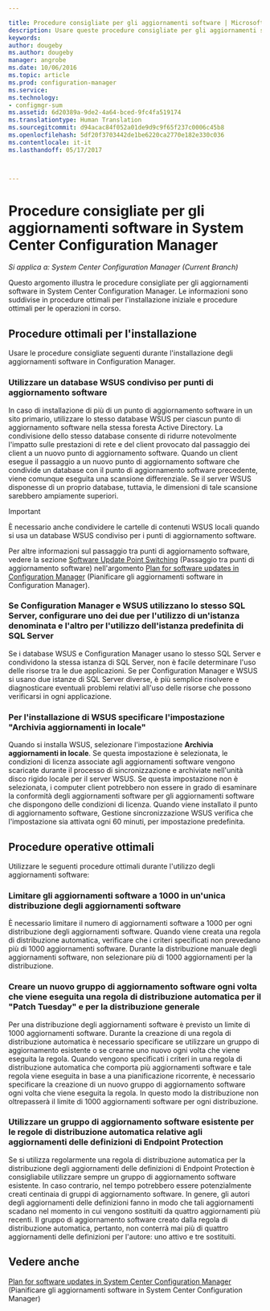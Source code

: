 ```yaml
---

title: Procedure consigliate per gli aggiornamenti software | Microsoft Docs
description: Usare queste procedure consigliate per gli aggiornamenti software in System Center Configuration Manager.
keywords: 
author: dougeby
ms.author: dougeby
manager: angrobe
ms.date: 10/06/2016
ms.topic: article
ms.prod: configuration-manager
ms.service: 
ms.technology:
- configmgr-sum
ms.assetid: 6d20389a-9de2-4a64-bced-9fc4fa519174
ms.translationtype: Human Translation
ms.sourcegitcommit: d94acac84f052a01de9d9c9f65f237c0006c45b8
ms.openlocfilehash: 5df20f3703442de1be6220ca2770e182e330c036
ms.contentlocale: it-it
ms.lasthandoff: 05/17/2017



---
```

# <a name="best-practices-for-software-updates-in-system-center-configuration-manager"></a>Procedure consigliate per gli aggiornamenti software in System Center Configuration Manager

*Si applica a: System Center Configuration Manager (Current Branch)*

Questo argomento illustra le procedure consigliate per gli aggiornamenti software in System Center Configuration Manager. Le informazioni sono suddivise in procedure ottimali per l'installazione iniziale e procedure ottimali per le operazioni in corso.  

## <a name="installation-best-practices"></a>Procedure ottimali per l'installazione  
 Usare le procedure consigliate seguenti durante l'installazione degli aggiornamenti software in Configuration Manager.  

### <a name="use-a-shared-wsus-database-for-software-update-points"></a>Utilizzare un database WSUS condiviso per punti di aggiornamento software  
 In caso di installazione di più di un punto di aggiornamento software in un sito primario, utilizzare lo stesso database WSUS per ciascun punto di aggiornamento software nella stessa foresta Active Directory. La condivisione dello stesso database consente di ridurre notevolmente l'impatto sulle prestazioni di rete e del client provocato dal passaggio dei client a un nuovo punto di aggiornamento software. Quando un client esegue il passaggio a un nuovo punto di aggiornamento software che condivide un database con il punto di aggiornamento software precedente, viene comunque eseguita una scansione differenziale. Se il server WSUS disponesse di un proprio database, tuttavia, le dimensioni di tale scansione sarebbero ampiamente superiori.  

> [!IMPORTANT]  
>  È necessario anche condividere le cartelle di contenuti WSUS locali quando si usa un database WSUS condiviso per i punti di aggiornamento software.  

 Per altre informazioni sul passaggio tra punti di aggiornamento software, vedere la sezione [Software Update Point Switching](../../sum/plan-design/plan-for-software-updates.md#BKMK_SUPSwitching) (Passaggio tra punti di aggiornamento software) nell'argomento [Plan for software updates in Configuration Manager](../../sum/plan-design/plan-for-software-updates.md) (Pianificare gli aggiornamenti software in Configuration Manager).  

### <a name="when-configuration-manager-and-wsus-use-the-same-sql-server-configure-one-of-these-to-use-a-named-instance-and-the-other-to-use-the-default-instance-of-sql-server"></a>Se Configuration Manager e WSUS utilizzano lo stesso SQL Server, configurare uno dei due per l'utilizzo di un'istanza denominata e l'altro per l'utilizzo dell'istanza predefinita di SQL Server  
 Se i database WSUS e Configuration Manager usano lo stesso SQL Server e condividono la stessa istanza di SQL Server, non è facile determinare l'uso delle risorse tra le due applicazioni. Se per Configuration Manager e WSUS si usano due istanze di SQL Server diverse, è più semplice risolvere e diagnosticare eventuali problemi relativi all'uso delle risorse che possono verificarsi in ogni applicazione.  

### <a name="specify-the-store-updates-locally-setting-for-the-wsus-installation"></a>Per l'installazione di WSUS specificare l'impostazione "Archivia aggiornamenti in locale"  
 Quando si installa WSUS, selezionare l'impostazione **Archivia aggiornamenti in locale**. Se questa impostazione è selezionata, le condizioni di licenza associate agli aggiornamenti software vengono scaricate durante il processo di sincronizzazione e archiviate nell'unità disco rigido locale per il server WSUS. Se questa impostazione non è selezionata, i computer client potrebbero non essere in grado di esaminare la conformità degli aggiornamenti software per gli aggiornamenti software che dispongono delle condizioni di licenza. Quando viene installato il punto di aggiornamento software, Gestione sincronizzazione WSUS verifica che l'impostazione sia attivata ogni 60 minuti, per impostazione predefinita.  

## <a name="operational-best-practices"></a>Procedure operative ottimali  
 Utilizzare le seguenti procedure ottimali durante l'utilizzo degli aggiornamenti software:  

### <a name="limit-software-updates-to-1000-in-a-single-software-update-deployment"></a>Limitare gli aggiornamenti software a 1000 in un'unica distribuzione degli aggiornamenti software  
 È necessario limitare il numero di aggiornamenti software a 1000 per ogni distribuzione degli aggiornamenti software. Quando viene creata una regola di distribuzione automatica, verificare che i criteri specificati non prevedano più di 1000 aggiornamenti software. Durante la distribuzione manuale degli aggiornamenti software, non selezionare più di 1000 aggiornamenti per la distribuzione.  

### <a name="create-a-new-software-update-group-each-time-an-automatic-deployment-rule-runs-for-patch-tuesday-and-for-general-deployment"></a>Creare un nuovo gruppo di aggiornamento software ogni volta che viene eseguita una regola di distribuzione automatica per il "Patch Tuesday" e per la distribuzione generale  
 Per una distribuzione degli aggiornamenti software è previsto un limite di 1000 aggiornamenti software. Durante la creazione di una regola di distribuzione automatica è necessario specificare se utilizzare un gruppo di aggiornamento esistente o se crearne uno nuovo ogni volta che viene eseguita la regola. Quando vengono specificati i criteri in una regola di distribuzione automatica che comporta più aggiornamenti software e tale regola viene eseguita in base a una pianificazione ricorrente, è necessario specificare la creazione di un nuovo gruppo di aggiornamento software ogni volta che viene eseguita la regola. In questo modo la distribuzione non oltrepasserà il limite di 1000 aggiornamenti software per ogni distribuzione.  

### <a name="use-an-existing-software-update-group-for-automatic-deployment-rules-for-endpoint-protection-definition-updates"></a>Utilizzare un gruppo di aggiornamento software esistente per le regole di distribuzione automatica relative agli aggiornamenti delle definizioni di Endpoint Protection  
 Se si utilizza regolarmente una regola di distribuzione automatica per la distribuzione degli aggiornamenti delle definizioni di Endpoint Protection è consigliabile utilizzare sempre un gruppo di aggiornamento software esistente. In caso contrario, nel tempo potrebbero essere potenzialmente creati centinaia di gruppi di aggiornamento software. In genere, gli autori degli aggiornamenti delle definizioni fanno in modo che tali aggiornamenti scadano nel momento in cui vengono sostituiti da quattro aggiornamenti più recenti. Il gruppo di aggiornamento software creato dalla regola di distribuzione automatica, pertanto, non conterrà mai più di quattro aggiornamenti delle definizioni per l'autore: uno attivo e tre sostituiti.  

## <a name="see-also"></a>Vedere anche  
 [Plan for software updates in System Center Configuration Manager](../../sum/plan-design/plan-for-software-updates.md) (Pianificare gli aggiornamenti software in System Center Configuration Manager)

